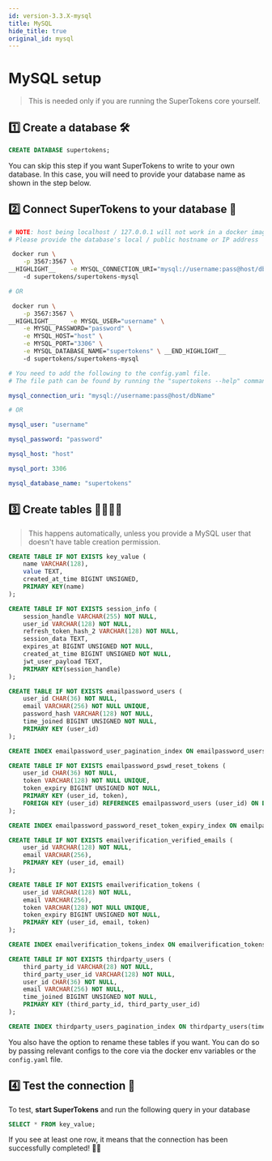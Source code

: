 ```yaml
---
id: version-3.3.X-mysql
title: MySQL
hide_title: true
original_id: mysql
---
```


<!-- COPY DOCS -->
<!-- ./community/docs/database-setup/mysql.md -->


# MySQL setup

> This is needed only if you are running the SuperTokens core yourself.

## 1️⃣ Create a database 🛠️
```sql
CREATE DATABASE supertokens;
```
You can skip this step if you want SuperTokens to write to your own database. In this case, you will need to provide your database name as shown in the step below. 

## 2️⃣ Connect SuperTokens to your database 🔌

<!--DOCUSAURUS_CODE_TABS-->
<!--With Docker-->
```bash
# NOTE: host being localhost / 127.0.0.1 will not work in a docker image.
# Please provide the database's local / public hostname or IP address

 docker run \
    -p 3567:3567 \
__HIGHLIGHT__    -e MYSQL_CONNECTION_URI="mysql://username:pass@host/dbName" \ __END_HIGHLIGHT__
    -d supertokens/supertokens-mysql

# OR

 docker run \
    -p 3567:3567 \
__HIGHLIGHT__    -e MYSQL_USER="username" \
    -e MYSQL_PASSWORD="password" \
	-e MYSQL_HOST="host" \
	-e MYSQL_PORT="3306" \
    -e MYSQL_DATABASE_NAME="supertokens" \ __END_HIGHLIGHT__
    -d supertokens/supertokens-mysql
```

<!--Without Docker-->
```yaml
# You need to add the following to the config.yaml file.
# The file path can be found by running the "supertokens --help" command

mysql_connection_uri: "mysql://username:pass@host/dbName"

# OR

mysql_user: "username"

mysql_password: "password"

mysql_host: "host"

mysql_port: 3306

mysql_database_name: "supertokens"
```

<!--END_DOCUSAURUS_CODE_TABS-->

## 3️⃣ Create tables 👩‍💻👨‍💻
> This happens automatically, unless you provide a MySQL user that doesn't have table creation permission.

<div class="additionalInformation" text="See table structure">

```sql
CREATE TABLE IF NOT EXISTS key_value (
    name VARCHAR(128),
    value TEXT,
    created_at_time BIGINT UNSIGNED,
    PRIMARY KEY(name)
);

CREATE TABLE IF NOT EXISTS session_info (
    session_handle VARCHAR(255) NOT NULL,
    user_id VARCHAR(128) NOT NULL,
    refresh_token_hash_2 VARCHAR(128) NOT NULL,
    session_data TEXT,
    expires_at BIGINT UNSIGNED NOT NULL,
    created_at_time BIGINT UNSIGNED NOT NULL,
    jwt_user_payload TEXT,
    PRIMARY KEY(session_handle)
);

CREATE TABLE IF NOT EXISTS emailpassword_users (
    user_id CHAR(36) NOT NULL,
    email VARCHAR(256) NOT NULL UNIQUE,
    password_hash VARCHAR(128) NOT NULL,
    time_joined BIGINT UNSIGNED NOT NULL,
    PRIMARY KEY (user_id)
);

CREATE INDEX emailpassword_user_pagination_index ON emailpassword_users(time_joined DESC, user_id DESC);

CREATE TABLE IF NOT EXISTS emailpassword_pswd_reset_tokens (
    user_id CHAR(36) NOT NULL,
    token VARCHAR(128) NOT NULL UNIQUE,
    token_expiry BIGINT UNSIGNED NOT NULL,
    PRIMARY KEY (user_id, token),
    FOREIGN KEY (user_id) REFERENCES emailpassword_users (user_id) ON DELETE CASCADE ON UPDATE CASCADE
);

CREATE INDEX emailpassword_password_reset_token_expiry_index ON emailpassword_pswd_reset_tokens(token_expiry);

CREATE TABLE IF NOT EXISTS emailverification_verified_emails (
    user_id VARCHAR(128) NOT NULL,
    email VARCHAR(256),
    PRIMARY KEY (user_id, email)
);

CREATE TABLE IF NOT EXISTS emailverification_tokens (
    user_id VARCHAR(128) NOT NULL,
    email VARCHAR(256),
    token VARCHAR(128) NOT NULL UNIQUE,
    token_expiry BIGINT UNSIGNED NOT NULL,
    PRIMARY KEY (user_id, email, token)
);

CREATE INDEX emailverification_tokens_index ON emailverification_tokens(token_expiry);

CREATE TABLE IF NOT EXISTS thirdparty_users (
    third_party_id VARCHAR(28) NOT NULL,
    third_party_user_id VARCHAR(128) NOT NULL,
    user_id CHAR(36) NOT NULL,
    email VARCHAR(256) NOT NULL,
    time_joined BIGINT UNSIGNED NOT NULL,
    PRIMARY KEY (third_party_id, third_party_user_id)
);

CREATE INDEX thirdparty_users_pagination_index ON thirdparty_users(time_joined DESC, user_id DESC);
```
You also have the option to rename these tables if you want. You can do so by passing relevant configs to the core via the docker env variables or the `config.yaml` file.

</div>

## 4️⃣ Test the connection 🤞
To test, **start SuperTokens** and run the following query in your database
```sql
SELECT * FROM key_value;
```
If you see at least one row, it means that the connection has been successfully completed! 🥳🎉

